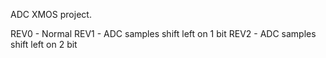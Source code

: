 ADC XMOS project.

REV0 - Normal
REV1 - ADC samples shift left on 1 bit
REV2 - ADC samples shift left on 2 bit